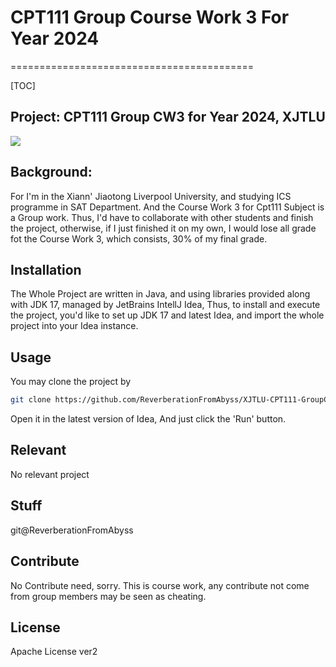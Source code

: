 # CPT111 Group Course Work 3 For Year 2024
==========================================

[TOC]

## Project: CPT111 Group CW3 for Year 2024, XJTLU

![](https://img.shields.io/badge/home-ReverberationFromAbyss/XJTLU-CPT111-GroupCourseWork2024.3--2)

## Background:

For I'm in the Xiann' Jiaotong Liverpool University, and studying ICS programme in SAT Department.
And the Course Work 3 for Cpt111 Subject is a Group work.
Thus, I'd have to collaborate with other students and finish the project, otherwise, if I just finished it on my own, I
would lose all grade fot the Course Work 3, which consists, 30% of my final grade.

## Installation

The Whole Project are written in Java, and using libraries provided along with JDK 17, managed by JetBrains IntellJ
Idea,
Thus, to install and execute the project, you'd like to set up JDK 17 and latest Idea, and import the whole project into
your Idea instance.

## Usage

You may clone the project by

``` sh
git clone https://github.com/ReverberationFromAbyss/XJTLU-CPT111-GroupCourseWork2024.3-2.git
```

Open it in the latest version of Idea,
And just click the 'Run' button.

## Relevant

No relevant project

## Stuff

git@ReverberationFromAbyss

## Contribute

No Contribute need, sorry.
This is course work, any contribute not come from group members may be seen as cheating.

## License

Apache License ver2